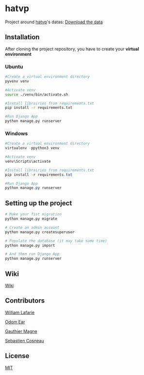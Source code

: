 # hatvp

Project around [hatvp](https://www.hatvp.fr/)'s datas: [Download the data](https://www.hatvp.fr/agora/opendata/csv/Vues_Fusionnees.zip)

## Installation 
After cloning the project repository, you have to create your **virtual environment**
### Ubuntu
```bash
#Create a virtual environment directory
pyvenv venv

#Activate venv
source ./venv/bin/activate.sh

#Install librairies from requirements.txt
pip install -r requirements.txt

#Run Django App
python manage.py runserver
```
### Windows
```powershell
#Create a virtual environment directory
virtualenv -ppython3 venv

#Activate venv
venv\Scripts\activate

#Install librairies from requirements.txt
pip install -r requirements.txt

#Run Django App
python manage.py runserver
```
## Setting up the project
```bash
# Make your fist migration
python manage.py migrate

# Create an admin account 
python manage.py createsuperuser

# Populate the database (it may take some time)
python manage.py import

# And then run Django App
python manage.py runserver
```


## Wiki

[Wiki](https://github.com/WilliamLafarie/hatvp/wiki)

## Contributors

[William Lafarie](https://github.com/WilliamLafarie)

[Odom Ear](https://github.com/Reamodo)

[Gauthier Magne](https://github.com/GauthierMagne)

[Sebastien Cosneau](https://github.com/sebastiencosneau)

## License
[MIT](https://choosealicense.com/licenses/mit/)
